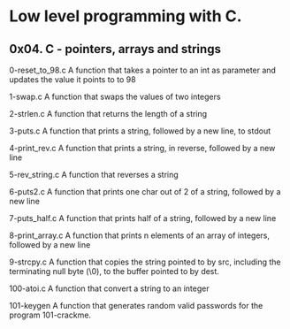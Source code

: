# Low level programming with C.

## 0x04. C - pointers, arrays and strings
0-reset_to_98.c
A function that takes a pointer to an int as parameter and updates the value it points to to 98

1-swap.c
A function that swaps the values of two integers

2-strlen.c
A function that returns the length of a string

3-puts.c
A function that prints a string, followed by a new line, to stdout

4-print_rev.c
A function that prints a string, in reverse, followed by a new line

5-rev_string.c
A function that reverses a string

6-puts2.c
A function that prints one char out of 2 of a string, followed by a new line

7-puts_half.c
A function that prints half of a string, followed by a new line

8-print_array.c
A function that prints n elements of an array of integers, followed by a new line

9-strcpy.c
A function that copies the string pointed to by src, including the terminating null byte (\0), to the buffer pointed to by dest.

100-atoi.c
A function that convert a string to an integer

101-keygen
A function that generates random valid passwords for the program 101-crackme.
